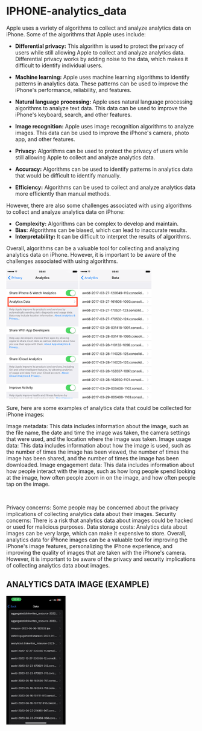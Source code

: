 # IPHONE-analytics_data

Apple uses a variety of algorithms to collect and analyze analytics data on iPhone. Some of the algorithms that Apple uses include:

* **Differential privacy:** This algorithm is used to protect the privacy of users while still allowing Apple to collect and analyze analytics data. Differential privacy works by adding noise to the data, which makes it difficult to identify individual users.
* **Machine learning:** Apple uses machine learning algorithms to identify patterns in analytics data. These patterns can be used to improve the iPhone's performance, reliability, and features.
* **Natural language processing:** Apple uses natural language processing algorithms to analyze text data. This data can be used to improve the iPhone's keyboard, search, and other features.
* **Image recognition:** Apple uses image recognition algorithms to analyze images. This data can be used to improve the iPhone's camera, photo app, and other features.


* **Privacy:** Algorithms can be used to protect the privacy of users while still allowing Apple to collect and analyze analytics data.
* **Accuracy:** Algorithms can be used to identify patterns in analytics data that would be difficult to identify manually.
* **Efficiency:** Algorithms can be used to collect and analyze analytics data more efficiently than manual methods.

However, there are also some challenges associated with using algorithms to collect and analyze analytics data on iPhone:

* **Complexity:** Algorithms can be complex to develop and maintain.
* **Bias:** Algorithms can be biased, which can lead to inaccurate results.
* **Interpretability:** It can be difficult to interpret the results of algorithms.

Overall, algorithms can be a valuable tool for collecting and analyzing analytics data on iPhone. However, it is important to be aware of the challenges associated with using algorithms.


<p>
<img src="view-diagnostic-and-usage-data-on-iPhone.png" height=340/>
</p>  


Sure, here are some examples of analytics data that could be collected for iPhone images:

Image metadata: This data includes information about the image, such as the file name, the date and time the image was taken, the camera settings that were used, and the location where the image was taken.
Image usage data: This data includes information about how the image is used, such as the number of times the image has been viewed, the number of times the image has been shared, and the number of times the image has been downloaded.
Image engagement data: This data includes information about how people interact with the image, such as how long people spend looking at the image, how often people zoom in on the image, and how often people tap on the image.


<p>
<img src=""C:\Users\gowth\Downloads\exif-metadata-iPhone-photo.png"" height=340/>
</p>  

Privacy concerns: Some people may be concerned about the privacy implications of collecting analytics data about their images.
Security concerns: There is a risk that analytics data about images could be hacked or used for malicious purposes.
Data storage costs: Analytics data about images can be very large, which can make it expensive to store.
Overall, analytics data for iPhone images can be a valuable tool for improving the iPhone's image features, personalizing the iPhone experience, and improving the quality of images that are taken with the iPhone's camera. However, it is important to be aware of the privacy and security implications of collecting analytics data about images.

<h2> ANALYTICS DATA IMAGE (EXAMPLE)</h2>


<p>
<img src="data image.jpeg" height=340/>
</p>  



